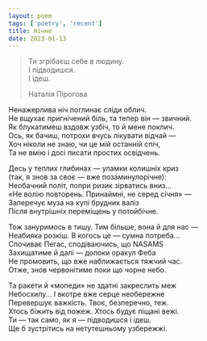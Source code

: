 ```yaml
---
layout: poem
tags: ['poetry', 'recent']
title: Нічне
date: 2023-01-13
---
```


> Ти згрібаєш себе в людину.<br>
> І підводишся.<br>
> І ідеш.
>
> <footer>Наталія Пірогова</footer>

Ненажерлива ніч поглинає сліди облич.<br>
Не вщухає пригнічений біль, та тепер він — звичний.<br>
Як блукатимеш вздовж узбіч, то й мене поклич.<br>
Ось, як бачиш, потрохи вчусь лікувати відчай —<br>
Хоч ніколи не знаю, чи це мій останній спіч,<br>
Та не вмію і досі писати простих освідчень.<br>

Десь у теплих глибинах — уламки колишніх криз<br>
(так, я знов за своє — вже позаминулорічне):<br>
Необачний політ, попри ризик зірватись вниз...<br>
«Не волію повторень. Принаймні, не серед січня» —<br>
Заперечує муза на купі брудних валіз<br>
Після внутрішніх переміщень у потойбічне.<br>

Тож зануримось в тишу. Тим більше, вона й для нас —<br>
Неабияка розкіш. В когось це — сумна потреба...<br>
Спочиває Пегас, сподіваючись, що NASAMS<br>
Захищатиме й далі — допоки оракул Феба<br>
Не промовить, що вже наближається тяжчий час.<br>
Отже, знов червонітиме поки що чорне небо.<br>

Та ракети й «мопеди» не здатні закреслить меж<br>
Небосхилу... І вкотре вже серце необережне<br>
Перевершує важкість. Твоє, безперечно, теж.<br>
Хтось біжить від пожеж. Хтось будує піщані вежі.<br>
Ти — так само, як я — підводишся і ідеш.<br>
Ще б зустрітись на нетутешньому узбережжі.
